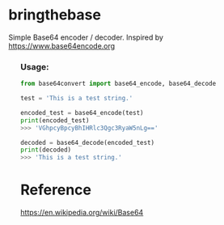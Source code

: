# bringthebase
Simple Base64 encoder / decoder. 
Inspired by https://www.base64encode.org


<ul><h3>Usage:</h3>
  
  ```python
from base64convert import base64_encode, base64_decode

test = 'This is a test string.'

encoded_test = base64_encode(test)
print(encoded_test)
>>> 'VGhpcyBpcyBhIHRlc3Qgc3RyaW5nLg=='

decoded = base64_decode(encoded_test)
print(decoded)
>>> 'This is a test string.'

```


# Reference 
https://en.wikipedia.org/wiki/Base64
